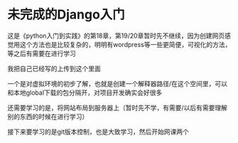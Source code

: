 # 未完成的Django入门
这是《python入门到实践》的第18章，第19/20章暂时先不继续，因为创建网页感觉用这个方法也是比较复杂的，明明有wordpress等一些更简便，可视化的方法，等之后有需要在进行学习

我把自己已经写的上传到这个里面  

一个是对虚拟环境的初步了解，也就是创建一个解释器路径/在这个空间里，可以和本地global下载的包分隔开，对项目开发确实会好很多  

还需要学习的是，将网站布局到服务器上（暂时先不学，有需要/以后有需要理解别的东西的时候在进行学习）

接下来要学习的是git版本控制，也是大致学习，然后开始网课两个